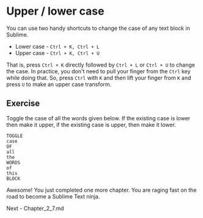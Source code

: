 Upper / lower case
===================

You can use two handy shortcuts to change the case of any text block in Sublime.

* Lower case - `Ctrl + K, Ctrl + L`
* Upper case - `Ctrl + K, Ctrl + U`

That is, press `Ctrl + K` directly followed by `Ctrl + L` or `Ctrl + U` to
change the case. In practice, you don't need to pull your finger from the `Ctrl`
key while doing that. So, press `Ctrl` with `K` and then lift your finger from
`K` and press `U` to make an upper case transform.

Exercise
---------

Toggle the case of all the words given below. If the existing case is lower
then make it upper, if the existing case is upper, then make it lower.

```
TOGGLE
case
OF
all
the
WORDS
of
this
BLOCK
```

Awesome! You just completed one more chapter. You are raging fast on the road
to become a Sublime Text ninja.

Next - Chapter_2_7.md
